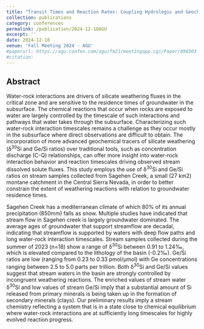 ```yaml
---
title: "Transit Times and Reaction Rates: Coupling Hydrologic and Geochemical Perspectives in a Montane Watershed in the Central Sierra Nevada"
collection: publications
category: conferences
permalink: /publication/2024-12-10AGU
excerpt: ''
date: 2024-12-10
venue: 'Fall Meeting 2024 - AGU'
#paperurl: https://agu.confex.com/agu/fm21/meetingapp.cgi/Paper/898503
#citation: 
---
```


Abstract
---

Water-rock interactions are drivers of silicate weathering fluxes in the critical zone and are sensitive to the residence times of groundwater in the subsurface. The chemical reactions that occur when rocks are exposed to water are largely controlled by the timescale of such interactions and pathways that water takes through the subsurface. Characterizing such water-rock interaction timescales remains a challenge as they occur mostly in the subsurface where direct observations are difficult to obtain. The incorporation of more advanced geochemical tracers of silicate weathering (δ<sup>30</sup>Si and Ge/Si ratios) over traditional tools, such as concentration discharge (C-Q) relationships, can offer more insight into water-rock interaction behavior and reaction timescales driving observed stream dissolved solute fluxes. This study employs the use of δ<sup>30</sup>Si and Ge/Si ratios on stream samples collected from Sagehen Creek, a small (27 km2) montane catchment in the Central Sierra Nevada, in order to better constrain the extent of weathering reactions with relation to groundwater residence times.

Sagehen Creek has a mediterranean climate of which 80% of its annual precipitation (850mm) falls as snow. Multiple studies have indicated that stream flow in Sagehen creek is largely groundwater dominated. The average ages of groundwater that support streamflow are decadal, indicating that streamflow is supported by waters with deep flow paths and long water-rock interaction timescales. Stream samples collected during the summer of 2023 (n=18) show a range of δ<sup>30</sup>Si between 0.91 to 1.24‰, which is elevated compared to the lithology of the basin (-0.2‰). Ge/Si ratios are low (ranging from 0.23 to 0.33 pmol/µmol) with Ge concentrations ranging between 2.5 to 5.0 parts per trillion. Both δ<sup>30</sup>Si and Ge/Si values suggest that stream waters in the basin are strongly controlled by incongruent weathering reactions. The enriched values of stream water δ<sup>30</sup>Si and low values of stream Ge/Si imply that a substantial amount of Si released from primary minerals is being taken up in the formation of secondary minerals (clays). Our preliminary results imply a stream chemistry reflecting a system that is in a state close to chemical equilibrium where water-rock interactions are at sufficiently long timescales for highly evolved reaction progress.